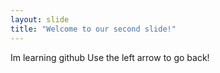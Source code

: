 ```yaml
---
layout: slide
title: "Welcome to our second slide!"
---
```

Im learning github
Use the left arrow to go back!
